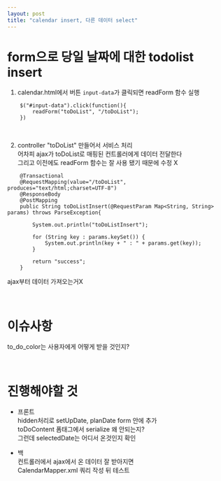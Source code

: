 ```yaml
---
layout: post
title: "calendar insert, 다른 데이터 select"
---
```


# form으로 당일 날짜에 대한 todolist insert
1. calendar.html에서 버튼 `input-data`가 클릭되면 readForm 함수 실행  
```
    $("#input-data").click(function(){
        readForm("toDoList", "/toDoList");
    })
```

<br>

2. controller "toDoList" 만들어서 서비스 처리  
어차피 ajax가 toDoList로 매핑된 컨트롤러에게 데이터 전달한다  
그리고 이전에도 readForm 함수는 잘 사용 됐기 때문에 수정 X  

```
    @Transactional
    @RequestMapping(value="/toDoList", produces="text/html;charset=UTF-8")
    @ResponseBody
    @PostMapping
    public String toDoListInsert(@RequestParam Map<String, String> params) throws ParseException{

        System.out.println("toDoListInsert");

        for (String key : params.keySet()) {
            System.out.println(key + " : " + params.get(key));
        }

        return "success";
    }
```
ajax부터 데이터 가져오는거X

<br>

# 이슈사항
to_do_color는 사용자에게 어떻게 받을 것인지?  

<br>

# 진행해야할 것
- 프론트  
hidden처리로 setUpDate, planDate form 안에 추가  
toDoContent 폼태그에서 serialize 왜 안되는지?  
그런데 selectedDate는 어디서 온것인지 확인  

- 백  
컨트롤러에서 ajax에서 온 데이터 잘 받아지면  
CalendarMapper.xml 쿼리 작성 뒤 테스트  
